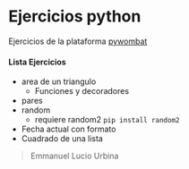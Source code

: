 # Ejercicios python

Ejercicios de la plataforma [pywombat](https://pywombat.com)

#### Lista Ejercicios
- area de un triangulo
    - Funciones y decoradores
- pares
- random
    - requiere random2 `pip install random2`
- Fecha actual con formato
- Cuadrado de una lista
> Emmanuel Lucio Urbina